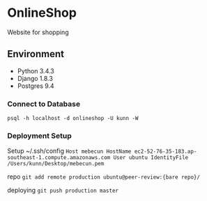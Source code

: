 # OnlineShop
Website for shopping

## Environment
- Python 3.4.3
- Django 1.8.3
- Postgres 9.4

### Connect to Database
``
psql -h localhost -d onlineshop -U kunn -W
``

### Deployment Setup

Setup ~/.ssh/config
``
Host mebecun
  HostName ec2-52-76-35-183.ap-southeast-1.compute.amazonaws.com
  User ubuntu
  IdentityFile /Users/kunn/Desktop/mebecun.pem
``

repo
``
git add remote production ubuntu@peer-review:{bare repo}/
`` 

deploying
``
git push production master
``
